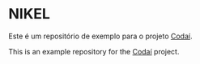 # NIKEL

Este é um repositório de exemplo para o projeto [Codaí](https://plataforma.growdev.com.br/).

This is an example repository for the [Codaí](https://plataforma.growdev.com.br/) project.
